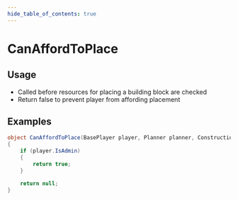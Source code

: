 ```yaml
---
hide_table_of_contents: true
---
```


# CanAffordToPlace

## Usage

* Called before resources for placing a building block are checked
* Return false to prevent player from affording placement

## Examples

```csharp title="Allow building placement without resource cost for admin"
object CanAffordToPlace(BasePlayer player, Planner planner, Construction contruction)
{
    if (player.IsAdmin)
    {
        return true;
    }

    return null;
}
```
